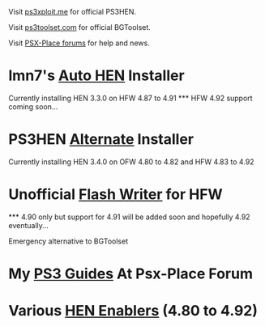 Visit [ps3xploit.me](http://www.ps3xploit.me/) for official PS3HEN.

Visit [ps3toolset.com](https://www.ps3toolset.com) for official BGToolset.

Visit [PSX-Place forums](https://www.psx-place.com/forums) for help and news.

# lmn7's [Auto HEN](https://ps3addict.github.io/autohen) Installer

Currently installing HEN 3.3.0 on HFW 4.87 to 4.91
  *** HFW 4.92 support coming soon...

# PS3HEN [Alternate](https://ps3addict.github.io/alternate) Installer

Currently installing HEN 3.4.0 on OFW 4.80 to 4.82 and HFW 4.83 to 4.92

# Unofficial [Flash Writer](https://ps3addict.github.io/writer/) for HFW
  *** 4.90 only but support for 4.91 will be added soon and hopefully 4.92 eventually...

Emergency alternative to BGToolset

# My [PS3 Guides](https://ps3addict.github.io/guides.html) At Psx-Place Forum

# Various [HEN Enablers](https://ps3addict.github.io/enablehen) (4.80 to 4.92)
